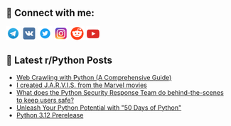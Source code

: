 ## 🔎 Connect with me:
[<img src="https://github.com/bullbesh/bullbesh/blob/main/images/Telegram.png" width="32" height="32" />](https://t.me/bullbesh)
[<img src="https://github.com/bullbesh/bullbesh/blob/main/images/VK.png" width="32" height="32" />](https://vk.com/bullbesh)
[<img src="https://github.com/bullbesh/bullbesh/blob/main/images/Twitter.png" width="32" height="32" />](https://twitter.com/bullbesh1)
[<img src="https://github.com/bullbesh/bullbesh/blob/main/images/Instagram.png" width="32" height="32" />](https://www.instagram.com/bullbesh)
[<img src="https://github.com/bullbesh/bullbesh/blob/main/images/Reddit.png" width="32" height="32" />](https://www.reddit.com/user/bullbesh)
[<img src="https://github.com/bullbesh/bullbesh/blob/main/images/YouTube.png" width="32" height="32" />](https://www.youtube.com/channel/UCtfjRs6uzgq5mfm8S06WTcg)

## 📕 Latest r/Python Posts
<!-- BLOG-POST-LIST:START -->
- [Web Crawling with Python &lpar;A Comprehensive Guide&rpar;](https://www.reddit.com/r/Python/comments/1618yv0/web_crawling_with_python_a_comprehensive_guide/)
- [I created J.A.R.V.I.S. from the Marvel movies](https://www.reddit.com/r/Python/comments/1618jhk/i_created_jarvis_from_the_marvel_movies/)
- [What does the Python Security Response Team do behind-the-scenes to keep users safe?](https://www.reddit.com/r/Python/comments/1618283/what_does_the_python_security_response_team_do/)
- [Unleash Your Python Potential with &quot;50 Days of Python&quot;](https://www.reddit.com/r/Python/comments/1617fy9/unleash_your_python_potential_with_50_days_of/)
- [Python 3.12 Prerelease](https://www.reddit.com/r/Python/comments/161678v/python_312_prerelease/)
<!-- BLOG-POST-LIST:END -->
